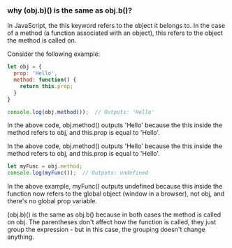 ### why (obj.b)() is the same as obj.b()?

In JavaScript, the this keyword refers to the object it belongs to. In the case of a method (a function associated with an object), this refers to the object the method is called on.

Consider the following example:

```js
let obj = {
  prop: 'Hello',
  method: function() {
    return this.prop;
  }
}

console.log(obj.method());  // Outputs: 'Hello'
```

In the above code, obj.method() outputs 'Hello' because the this inside the method refers to obj, and this.prop is equal to 'Hello'.

In the above code, obj.method() outputs 'Hello' because the this inside the method refers to obj, and this.prop is equal to 'Hello'.

```js
let myFunc = obj.method;
console.log(myFunc());  // Outputs: undefined
```

In the above example, myFunc() outputs undefined because this inside the function now refers to the global object (window in a browser), not obj, and there's no global prop variable.

(obj.b)() is the same as obj.b() because in both cases the method is called on obj. The parentheses don't affect how the function is called, they just group the expression - but in this case, the grouping doesn't change anything.